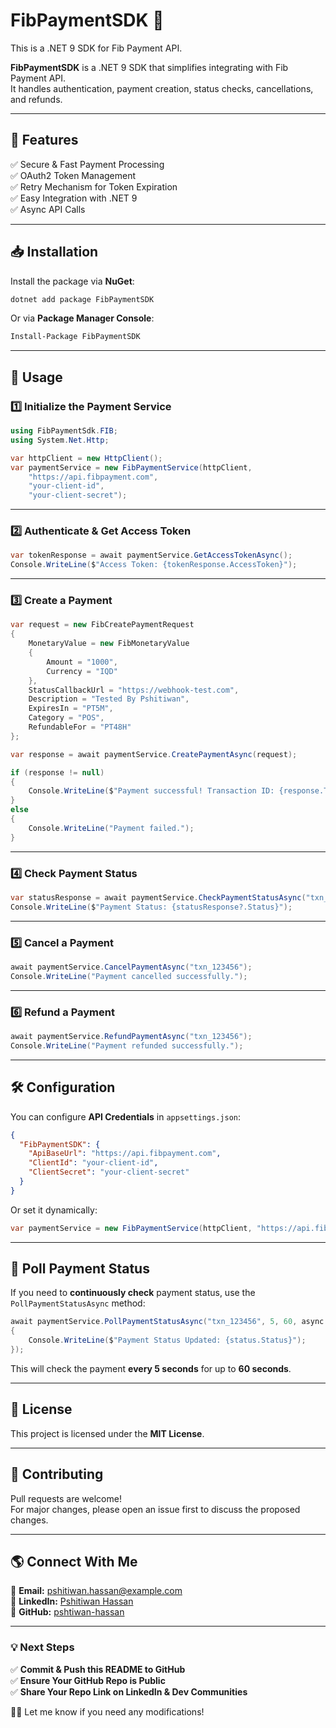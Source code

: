 # FibPaymentSDK 🚀
This is a .NET 9 SDK for Fib Payment API.

**FibPaymentSDK** is a .NET 9 SDK that simplifies integrating with Fib Payment API.  
It handles authentication, payment creation, status checks, cancellations, and refunds.

---

## 📌 Features
✅ Secure & Fast Payment Processing  
✅ OAuth2 Token Management  
✅ Retry Mechanism for Token Expiration  
✅ Easy Integration with .NET 9  
✅ Async API Calls  

---

## 📥 Installation
Install the package via **NuGet**:
```sh
dotnet add package FibPaymentSDK
```
Or via **Package Manager Console**:
```sh
Install-Package FibPaymentSDK
```

---

## 🚀 Usage
### **1️⃣ Initialize the Payment Service**
```csharp
using FibPaymentSdk.FIB;
using System.Net.Http;

var httpClient = new HttpClient();
var paymentService = new FibPaymentService(httpClient, 
    "https://api.fibpayment.com", 
    "your-client-id", 
    "your-client-secret");
```

---

### **2️⃣ Authenticate & Get Access Token**
```csharp
var tokenResponse = await paymentService.GetAccessTokenAsync();
Console.WriteLine($"Access Token: {tokenResponse.AccessToken}");
```

---

### **3️⃣ Create a Payment**
```csharp
var request = new FibCreatePaymentRequest
{
    MonetaryValue = new FibMonetaryValue
    {
        Amount = "1000",
        Currency = "IQD"
    },
    StatusCallbackUrl = "https://webhook-test.com",
    Description = "Tested By Pshitiwan",
    ExpiresIn = "PT5M",
    Category = "POS",
    RefundableFor = "PT48H"
};

var response = await paymentService.CreatePaymentAsync(request);

if (response != null)
{
    Console.WriteLine($"Payment successful! Transaction ID: {response.TransactionId}");
}
else
{
    Console.WriteLine("Payment failed.");
}
```

---

### **4️⃣ Check Payment Status**
```csharp
var statusResponse = await paymentService.CheckPaymentStatusAsync("txn_123456");
Console.WriteLine($"Payment Status: {statusResponse?.Status}");
```

---

### **5️⃣ Cancel a Payment**
```csharp
await paymentService.CancelPaymentAsync("txn_123456");
Console.WriteLine("Payment cancelled successfully.");
```

---

### **6️⃣ Refund a Payment**
```csharp
await paymentService.RefundPaymentAsync("txn_123456");
Console.WriteLine("Payment refunded successfully.");
```

---

## 🛠 Configuration
You can configure **API Credentials** in `appsettings.json`:
```json
{
  "FibPaymentSDK": {
    "ApiBaseUrl": "https://api.fibpayment.com",
    "ClientId": "your-client-id",
    "ClientSecret": "your-client-secret"
  }
}
```

Or set it dynamically:
```csharp
var paymentService = new FibPaymentService(httpClient, "https://api.fibpayment.com", "your-client-id", "your-client-secret");
```

---

## 🔄 Poll Payment Status
If you need to **continuously check** payment status, use the `PollPaymentStatusAsync` method:
```csharp
await paymentService.PollPaymentStatusAsync("txn_123456", 5, 60, async status =>
{
    Console.WriteLine($"Payment Status Updated: {status.Status}");
});
```
This will check the payment **every 5 seconds** for up to **60 seconds**.

---

## 📜 License
This project is licensed under the **MIT License**.

---

## 🤝 Contributing
Pull requests are welcome!  
For major changes, please open an issue first to discuss the proposed changes.

---

## 🌎 Connect With Me
📧 **Email:** pshitiwan.hassan@example.com  
💼 **LinkedIn:** [Pshitiwan Hassan](https://www.linkedin.com/in/pshtiwan-ahmed)  
🐙 **GitHub:** [pshtiwan-hassan](https://github.com/pshtiwan-hassan)  

---

### **💡 Next Steps**
✅ **Commit & Push this README to GitHub**  
✅ **Ensure Your GitHub Repo is Public**  
✅ **Share Your Repo Link on LinkedIn & Dev Communities**  

🚀🔥 Let me know if you need any modifications!  
